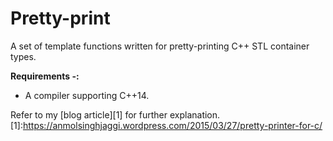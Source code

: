 # Pretty-print
A set of template functions written for pretty-printing C++ STL container types.

**Requirements -:**
- A compiler supporting C++14.  

Refer to my [blog article][1] for further explanation.
[1]:https://anmolsinghjaggi.wordpress.com/2015/03/27/pretty-printer-for-c/
